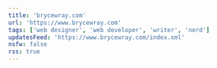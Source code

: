 ```yaml
---
title: 'brycewray.com'
url: 'https://www.brycewray.com'
tags: ['web designer', 'web developer', 'writer', 'nerd']
updatesFeed: 'https://www.brycewray.com/index.xml'
nsfw: false
rss: true
---
```

